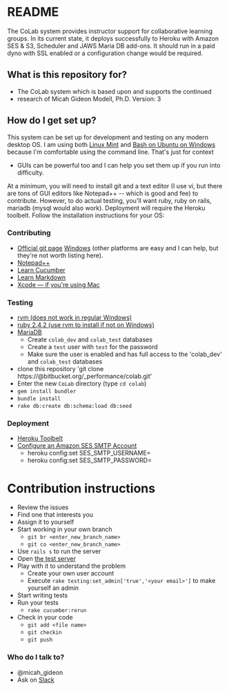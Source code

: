 # README #

The CoLab system provides instructor support for collaborative learning
groups. In its current state, it deploys successfully to Heroku with
Amazon SES & S3, Scheduler and JAWS Maria DB add-ons. It should run in a
paid dyno with SSL enabled or a configuration change would be required.

## What is this repository for? ##

* The CoLab system which is based upon and supports the continued
* research of Micah Gideon Modell, Ph.D.  Version: 3

## How do I get set up? ##

This system can be set up for development and testing on any modern
desktop OS. I am using both [Linux
Mint](https://www.linuxmint.com/download.php) and [Bash on Ubuntu on
Windows](https://msdn.microsoft.com/en-us/commandline/wsl/install_guide)
because I'm comfortable using the command line. That's just for context
- GUIs can be powerful too and I can help you set them up if you run
into difficulty.

At a minimum, you will need to install git and a text editor (I use vi,
but there are tons of GUI editors like Notepad++ -- which is good and
fee) to contribute. However, to do actual testing, you'll want ruby,
ruby on rails, mariadb (mysql would also work). Deployment will require
the Heroku toolbelt. Follow the installation instructions for your OS:

### Contributing ###

* [Official git page](https://git-scm.com/) [Windows](https://git-for-windows.github.io/) (other platforms are easy and I can help, but they're not worth listing here).
* [Notepad++](https://notepad-plus-plus.org/download/v7.3.3.html)
* [Learn Cucumber](https://cucumber.io/docs)
* [Learn Markdown](https://bitbucket.org/tutorials/markdowndemo)
* [Xcode &mdash; if you're using Mac](https://developer.apple.com/xcode/)

### Testing ###
* [rvm (does not work in regular Windows)](http://rvm.io/)
* [ruby 2.4.2 (use rvm to install if not on Windows)](https://www.ruby-lang.org/en/downloads/)
* [MariaDB](https://mariadb.org/download/)
    * Create `colab_dev` and `colab_test` databases
    * Create a `test` user with `test` for the password
    * Make sure the user is enabled and has full access to the 'colab_dev' and `colab_test` databases
* clone this repository 'git clone https://<your bitbucket ID>@bitbucket.org/_performance/colab.git'
* Enter the new `CoLab` directory (type `cd colab`)
* `gem install bundler`
* `bundle install`
* `rake db:create db:schema:load db:seed`

### Deployment ###
* [Heroku Toolbelt](https://devcenter.heroku.com/articles/heroku-cli)
* [Configure an Amazon SES SMTP Account](https://www.sitepoint.com/deliver-the-mail-with-amazon-ses-and-rails/)
    * heroku config:set SES_SMTP_USERNAME=<your username>
    * heroku config:set SES_SMTP_PASSWORD=<your password>

# Contribution instructions #
* Review the issues
* Find one that interests you
* Assign it to yourself
* Start working in your own branch
    * `git br <enter_new_branch_name>`
    * `git co <enter_new_branch_name>`
* Use `rails s` to run the server
* Open [the test server](http://localhost:3000)
* Play with it to understand the problem
    * Create your own user account
    * Execute `rake testing:set_admin['true','<your email>']` to make yourself an admin
* Start writing tests
* Run your tests
    * `rake cucumber:rerun`
* Check in your code
    * `git add <file name>`
    * `git checkin`
    * `git push`

### Who do I talk to? ###

* @micah_gideon
* Ask on [Slack](https://suny-k.slack.com/messages/G4DNHKPMM)
